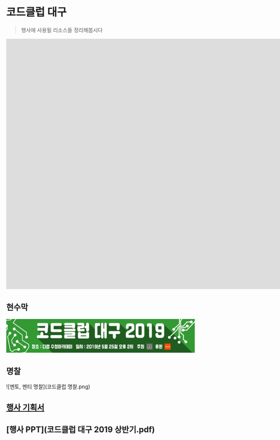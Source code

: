 # 코드클럽 대구
> 행사에 사용될 리소스들 정리해봅시다

<iframe width="1680" height="669" src="https://www.youtube.com/embed/B2Jc2I76K_Y" frameborder="0" allow="accelerometer; autoplay; encrypted-media; gyroscope; picture-in-picture" allowfullscreen></iframe>

## 현수막
![현수막](코드클럽현수막.jpg)

## 명찰
![멘토, 멘티 명찰](코드클럽 명찰.png)  

## [행사 기획서](행사기획서.pdf)

## [행사 PPT](코드클럽 대구 2019 상반기.pdf)  

